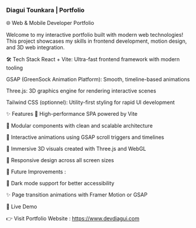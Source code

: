 ### Diagui Tounkara | Portfolio

🌐 Web & Mobile Developer Portfolio

Welcome to my interactive portfolio built with modern web technologies!
This project showcases my skills in frontend development, motion design, and 3D web integration.

🛠️ Tech Stack
React + Vite: Ultra-fast frontend framework with modern tooling

GSAP (GreenSock Animation Platform): Smooth, timeline-based animations

Three.js: 3D graphics engine for rendering interactive scenes

Tailwind CSS (optionnel): Utility-first styling for rapid UI development

✨ Features
🚀 High-performance SPA powered by Vite

🧩 Modular components with clean and scalable architecture

🎯 Interactive animations using GSAP scroll triggers and timelines

🌌 Immersive 3D visuals created with Three.js and WebGL

📱 Responsive design across all screen sizes

🚧 Future Improvements :

🌙 Dark mode support for better accessibility

✨ Page transition animations with Framer Motion or GSAP

🔗 Live Demo

👉 Visit Portfolio Website : https://www.devdiagui.com